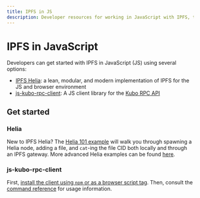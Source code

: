 ```yaml
---
title: IPFS in JS
description: Developer resources for working in JavaScript with IPFS, the InterPlanetary File System.
---
```


# IPFS in JavaScript

Developers can get started with IPFS in JavaScript (JS)  using several options:

- [IPFS Helia](https://helia.io): a lean, modular, and modern implementation of IPFS for the JS and browser environment
- [js-kubo-rpc-client](https://github.com/ipfs/js-kubo-rpc-client): A JS client library for the [Kubo RPC API](../kubo/rpc.md)

## Get started

### Helia

New to IPFS Helia? The [Helia 101 example](https://github.com/ipfs-examples/helia-examples/tree/main/examples/helia-101) will walk you through spawning a Helia node, adding a file, and `cat`-ing the file CID both locally and through an IPFS gateway. More advanced Helia examples can be found [here](https://github.com/ipfs-examples/helia-examples/tree/main).

### js-kubo-rpc-client

First, [install the client using `npm` or as a browser script tag](https://github.com/ipfs/js-kubo-rpc-client#install). Then, consult the [command reference](https://github.com/ipfs/js-kubo-rpc-client#usage) for usage information.
